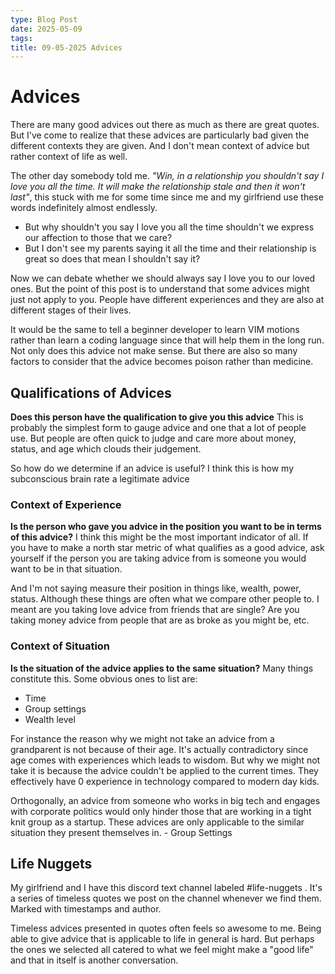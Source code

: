 ```yaml
---
type: Blog Post
date: 2025-05-09
tags: 
title: 09-05-2025 Advices
---
```

# Advices

There are many good advices out there as much as there are great quotes. 
But I've come to realize that these advices are particularly bad given the different contexts they are given. And I don't mean context of advice but rather context of life as well. 

The other day somebody told me.
*"Win, in a relationship you shouldn't say I love you all the time. It will make the relationship stale and then it won't last"*, this stuck with me for some time since me and my girlfriend use these words indefinitely almost endlessly. 

- But why shouldn't you say I love you all the time shouldn't we express our affection to those that we care? 
- But I don't see my parents saying it all the time and their relationship is great so does that mean I shouldn't say it? 

Now we can debate whether we should always say I love you to our loved ones. But the point of this post is to understand that some advices might just not apply to you. People have different experiences and they are also at different stages of their lives. 

It would be the same to tell a beginner developer to learn VIM motions rather than learn a coding language since that will help them in the long run. Not only does this advice not make sense. But there are also so many factors to consider that the advice becomes poison rather than medicine.

## Qualifications of Advices
**Does this person have the qualification to give you this advice**
This is probably the simplest form to gauge advice and one that a lot of people use. But people are often quick to judge and care more about money, status, and age which clouds their judgement. 

So how do we determine if an advice is useful? I think this is how my subconscious brain rate a legitimate advice 
### Context of Experience
**Is the person who gave you advice in the position you want to be in terms of this advice?**
I think this might be the most important indicator of all. If you have to make a north star metric of what qualifies as a good advice, ask yourself if the person you are taking advice from is someone you would want to be in that situation. 

And I'm not saying measure their position in things like, wealth, power, status. Although these things are often what we compare other people to. I meant are you taking love advice from friends that are single? Are you taking money advice from people that are as broke as you might be, etc. 

### Context of Situation
**Is the situation of the advice applies to the same situation?** 
Many things constitute this. Some obvious ones to list are:
- Time
- Group settings
- Wealth level

For instance the reason why we might not take an advice from a grandparent is not because of their age. It's actually contradictory since age comes with experiences which leads to wisdom. But why we might not take it is because the advice couldn't be applied to the current times. They effectively have 0 experience in technology compared to modern day kids.

Orthogonally, an advice from someone who works in big tech and engages with corporate politics would only hinder those that are working in a tight knit group as a startup. These advices are only applicable to the similar situation they present themselves in. - Group Settings

## Life Nuggets
My girlfriend and I have this discord text channel labeled #life-nuggets . It's a series of timeless quotes we post on the channel whenever we find them. Marked with timestamps and author. 

Timeless advices presented in quotes often feels so awesome to me. Being able to give advice that is applicable to life in general is hard. But perhaps the ones we selected all catered to what we feel might make a "good life" and that in itself is another conversation.

